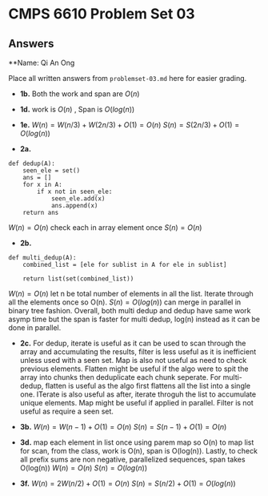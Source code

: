 # CMPS 6610 Problem Set 03
## Answers

**Name: Qi An Ong


Place all written answers from `problemset-03.md` here for easier grading.




- **1b.**
Both the work and span are $O(n)$




- **1d.**
work is $O(n)$ , Span is $O(log(n))$




- **1e.**
${W(n) = W(n/3) + W(2n/3) + O(1) = O(n)}$
${S(n) = S(2n/3) + O(1) = O(log(n))}$


- **2a.**
```
def dedup(A):
    seen_ele = set()
    ans = []
    for x in A:
        if x not in seen_ele:
            seen_ele.add(x)
            ans.append(x)
    return ans
```

${W(n) = O(n)}$ check each in array element once
${S(n) = O(n)}$


- **2b.**
```
def multi_dedup(A):
    combined_list = [ele for sublist in A for ele in sublist]

    return list(set(combined_list))
```
${W(n) = O(n)}$ let n be total number of elements in all the list. Iterate through all the elements once so O(n).
${S(n) = O(log(n))}$  can merge in parallel in binary tree fashion.
Overall, both multi dedup and dedup have same work asymp time but the span is faster for multi dedup, log(n) instead as it can be done in parallel.

- **2c.**
For dedup, iterate is useful as it can be used to scan through the array and accumulating the results, filter is less useful as it is inefficient unless used with a seen set. Map is also not useful as need to check previous elements. Flatten might be useful if the algo were to spit the array into chunks then deduplicate each chunk seperate.
For multi-dedup, flatten is useful as the algo first flattens all the list into a single one. ITerate is also useful as after, iterate throguh the list to accumulate unique elements. Map might be useful if applied in parallel. Filter is not useful as require a seen set.



- **3b.**
${W(n) = W(n-1) + O(1) = O(n)}$
${S(n) = S(n-1) + O(1) = O(n)}$ 



- **3d.**
map each element in list once using parem map so O(n) to map list
for scan, from the class, work is O(n), span is O(log(n)). Lastly, to check all prefix sums are non negative, parallelized sequences, span takes O(log(n))
${W(n) = O(n)}$
${S(n) = O(log(n))}$ 




- **3f.**
${W(n) = 2W(n/2) + O(1) = O(n)}$
${S(n) = S(n/2) + O(1) = O(log(n))}$




